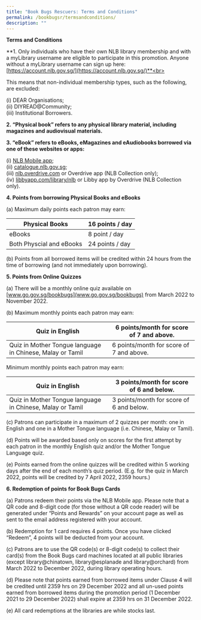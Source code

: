 ```yaml
---
title: "Book Bugs Rescuers: Terms and Conditions"
permalink: /bookbugsr/termsandconditions/
description: ""
---
```


**Terms and Conditions**


**1.  Only individuals who have their own NLB library membership and with a myLibrary username are eligible to participate in this promotion.  Anyone without a myLibrary username can sign up here: [https://account.nlb.gov.sg/](https://account.nlb.gov.sg/)**<br>

This means that non-individual membership types, such as the following, are excluded:

(i)	DEAR Organisations;<br>
(ii)	DIYREAD@Community;<br>
(iii)	Institutional Borrowers.<br>


**2.  “Physical book” refers to any physical library material, including magazines and audiovisual materials.**


**3.  “eBook” refers to eBooks, eMagazines and eAudiobooks borrowed via one of these websites or apps:**

(i)	[NLB Mobile app](https://mobileapp.nlb.gov.sg/);<br>
(ii)	[catalogue.nlb.gov.sg](https://catalogue.nlb.gov.sg/);<br>
(iii)	[nlb.overdrive.com](https://nlb.overdrive.com/) or Overdrive app (NLB Collection only);<br>
(iv)	[libbyapp.com/library/nlb](https://libbyapp.com/library/nlb) or Libby app by Overdrive (NLB Collection only).<br>


**4.  Points from borrowing Physical Books and eBooks**
 
 (a) Maximum daily points each patron may earn:

| Physical Books | 16 points / day | 
| -------- | -------- | 
| eBooks    | 8 point / day    | 
| Both Physcial and eBooks  | 24 points / day |

(b)	Points from all borrowed items will be credited within 24 hours from the time of borrowing (and not immediately upon borrowing).


**5.  Points from Online Quizzes**

(a)	There will be a monthly online quiz available on [www.go.gov.sg/bookbugs](www.go.gov.sg/bookbugs) from March 2022 to November 2022. 

(b)	Maximum monthly points each patron may earn:



| Quiz in English   | 6 points/month for score of 7 and above. | 
| -------- | -------- | 
|Quiz in Mother Tongue language in Chinese, Malay or Tamil   | 6 points/month for score of 7 and above.   |

Minimum monthly points each patron may earn:

| Quiz in English   | 3 points/month for score of 6 and below. | 
| -------- | -------- | 
|Quiz in Mother Tongue language in Chinese, Malay or Tamil   | 3 points/month for score of 6 and below.   |

(c)	Patrons can participate in a maximum of 2 quizzes per month: one in English and one in a Mother Tongue language (i.e. Chinese, Malay or Tamil). <br>

(d)	Points will be awarded based only on scores for the first attempt by each patron in the monthly English quiz and/or the Mother Tongue Language quiz.<br>

(e)	Points earned from the online quizzes will be credited within 5 working days after the end of each month’s quiz period. (E.g. for the quiz in March 2022, points will be credited by 7 April 2022, 2359 hours.)<br>


**6.   Redemption of points for Book Bugs Cards**

(a) 	Patrons redeem their points via the NLB Mobile app.  Please note that a QR code and 8-digit code (for those without a QR code reader) will be generated under “Points and Rewards” on your account page as well as sent to the email address registered with your account.<br>

(b)	Redemption for 1 card requires 4 points. Once you have clicked “Redeem”, 4 points will be deducted from your account.<br>

(c)	Patrons are to use the QR code(s) or 8-digit code(s) to collect their card(s) from the Book Bugs card machines located at all public libraries (except library@chinatown, library@esplanade and library@orchard) from March 2022 to December 2022, during library operating hours.<br>

(d) Please note that points earned from borrowed items under Clause 4 will be credited until 2359 hrs on 29 December 2022 and all un-used points earned from borrowed items during the promotion period (1 December 2021 to 29 December 2022) shall expire at 2359 hrs on 31 December 2022.

(e)	All card redemptions at the libraries are while stocks last.